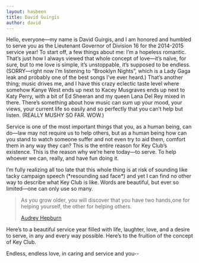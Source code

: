 ```yaml
---
layout: hasbeen
title: David Guirgis
author: david
---
```


Hello, everyone—my name is David Guirgis, and I am honored and humbled to serve you as the Lieutenant Governor of Division 16 for the 2014-2015 service year! To start off, a few things about me: I’m a hopeless romantic. That’s just how I always viewed that whole concept of love—it’s naïve, for sure, but to me love is simple, it’s unstoppable, it’s supposed to be endless. (SORRY—right now I’m listening to “Brooklyn Nights”, which is a Lady Gaga leak and probably one of the best songs I’ve ever heard.) That’s another thing; music drives me, and I have this crazy eclectic taste level where somehow Kanye West ends up next to Kacey Musgraves ends up next to Katy Perry, with a bit of Ed Sheeran and my queen Lana Del Rey mixed in there. There’s something about how music can sum up your mood, your views, your current life so easily and so perfectly that you can’t help but listen. (REALLY MUSHY SO FAR. WOW.)

Service is one of the most important things that you, as a human being, can do—law may not require us to help others, but as a human being how can you stand to watch someone suffer and not even try to aid them, comfort them in any way they can? This is the entire reason for Key Club’s existence. This is the reason why we’re here today—to serve. To help whoever we can, really, and have fun doing it.

I’m fully realizing all too late that this whole thing is at risk of sounding like tacky campaign speech (\*resounding sad face\*) and yet I can find no other way to describe what Key Club is like. Words are beautiful, but ever so limited—one can only use so many.

<blockquote>
    <p>As you grow older, you will discover that you have two hands,one for helping yourself, the other for helping others.</p>
    <span class="author"><a href="http://en.wikipedia.org/wiki/Audrey_Hepburn">Audrey Hepburn</a></span>
</blockquote>

Here’s to a beautiful service year filled with life, laughter, love, and a desire to serve, in any and every way possible. Here’s to the fruition of the concept of Key Club.

Endless, endless love, in caring and service and you--
